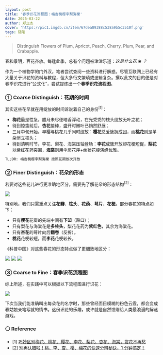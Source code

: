```yaml
---
layout: post
title: '春季识花流程图：梅杏桃樱李梨海棠'
date: 2025-03-22
author: 郑之杰
cover: 'https://pic1.imgdb.cn/item/67dea89388c538a9b5c3510f.png'
tags: 随笔
---
```


> Distinguish Flowers of Plum, Apricot, Peach, Cherry, Plum, Pear, and Crabapple.

春和景明，百花齐放。每逢此季，总有个问题被津津乐道：*这是什么花* ❀ *？*

作为一个植物学的门外汉，笔者尝试查阅一些资料进行解惑。尽管互联网上已经有大量关于识花的资料与教程，但大多行文繁琐或逻辑复杂。撰以此文的目的便是对春季识花进行“公式化”，尝试提炼出一个**春季识花流程图**。

### ① Coarse Distinguish：花期的时间

其实这些花早就在用绽放的时间诉说着自己的身份$^{[1]}$：
- **梅花**最是性急，腊月未尽便暗香浮动，在光秃秃的枝头绽放无叶之花；
- 待到惊蛰前后，**杏花**接棒，盛开时嫩叶已悄然舒展；
- 三月中旬开始，早樱与桃花几乎同时绽放：**樱花**总爱簇拥成团，而**桃花**则是单朵俏立枝头；
- 待到清明时节，李花、梨花、海棠压轴登场：**李花**成簇开放却花梗短促，**梨花**以紫红花药突围，**海棠**则用伞房花序+丝状花梗演绎优雅。

```python
TL;DR: 梅杏桃樱李梨海棠 按照花期依次开放
```

### ② Finer Distinguish：花朵的形态

若要对这些花儿进行更准确地区分，需要先了解花朵的形态结构$^{[2]}$：

![](https://pic1.imgdb.cn/item/67de2da688c538a9b5c32f10.png)

特别地，我们只需重点关注**花瓣**、**柱头**、**花药**、**萼片**、**花梗**。部分春花的特点如下：
- 只有**樱花**花瓣的先端中间有**下凹**（豁口）；
- 只有梨花与海棠花是**多柱头**，梨花花药为**紫红色**，其余为海棠花。
- 只有**杏花**的萼片向后**翻卷**（反折）。
- **桃花**花梗较短，而**李花**花梗较长。


《科普中国》对这些春花的形态特点做了更细致地区分：

![](https://pic1.imgdb.cn/item/67de2ecb88c538a9b5c32f44.png)
![](https://pic1.imgdb.cn/item/67de2f8588c538a9b5c32f64.png)
![](https://pic1.imgdb.cn/item/67de2ff188c538a9b5c32f73.png)


### ③ Coarse to Fine：春季识花流程图

综上所述，在实践中可以根据以下流程图进行识花：

![](https://pic1.imgdb.cn/item/67dea89388c538a9b5c3510f.png)

下次当我们能准确叫出每朵花的名字时，那些曾经面目模糊的粉色云霞，都会变成春姑娘亲笔写就的情书。这份识花的乐趣，或许就是自然馈赠给人类最浪漫的解谜游戏。

### ⚪ Reference
- [1] [巧妙区别梅花、桃花、樱花、李花、梨花、杏花、海棠，赏花不再愁](https://baijiahao.baidu.com/s?id=1795419256834138602)
- [2] [别再认错啦！桃、李、杏、樱、梅花的快速分辨秘诀，1 分钟搞定！](https://mp.weixin.qq.com/s/cm675Ne5MEN0lGYWoD5QaQ)


